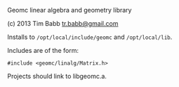 Geomc linear algebra and geometry library

(c) 2013 Tim Babb
tr.babb@gmail.com

Installs to `/opt/local/include/geomc` and `/opt/local/lib`.

Includes are of the form:

    #include <geomc/linalg/Matrix.h>

Projects should link to libgeomc.a.
